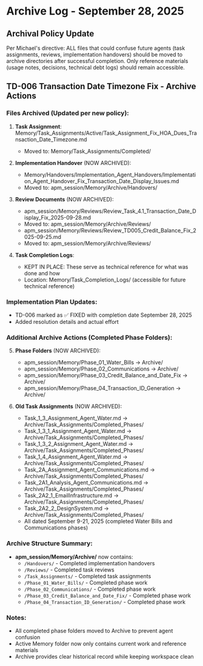 # Archive Log - September 28, 2025

## Archival Policy Update
Per Michael's directive: ALL files that could confuse future agents (task assignments, reviews, implementation handovers) should be moved to archive directories after successful completion. Only reference materials (usage notes, decisions, technical debt logs) should remain accessible.

## TD-006 Transaction Date Timezone Fix - Archive Actions

### Files Archived (Updated per new policy):
1. **Task Assignment**: Memory/Task_Assignments/Active/Task_Assignment_Fix_HOA_Dues_Transaction_Date_Timezone.md
   - Moved to: Memory/Task_Assignments/Completed/
   
2. **Implementation Handover** (NOW ARCHIVED):
   - Memory/Handovers/Implementation_Agent_Handovers/Implementation_Agent_Handover_Fix_Transaction_Date_Display_Issues.md
   - Moved to: apm_session/Memory/Archive/Handovers/
   
3. **Review Documents** (NOW ARCHIVED):
   - apm_session/Memory/Reviews/Review_Task_4.1_Transaction_Date_Display_Fix_2025-09-28.md
   - Moved to: apm_session/Memory/Archive/Reviews/
   - apm_session/Memory/Reviews/Review_TD005_Credit_Balance_Fix_2025-09-25.md
   - Moved to: apm_session/Memory/Archive/Reviews/
   
4. **Task Completion Logs**: 
   - KEPT IN PLACE: These serve as technical reference for what was done and how
   - Location: Memory/Task_Completion_Logs/ (accessible for future technical reference)

### Implementation Plan Updates:
- TD-006 marked as ✅ FIXED with completion date September 28, 2025
- Added resolution details and actual effort

### Additional Archive Actions (Completed Phase Folders):
5. **Phase Folders** (NOW ARCHIVED):
   - apm_session/Memory/Phase_01_Water_Bills → Archive/
   - apm_session/Memory/Phase_02_Communications → Archive/
   - apm_session/Memory/Phase_03_Credit_Balance_and_Date_Fix → Archive/
   - apm_session/Memory/Phase_04_Transaction_ID_Generation → Archive/

6. **Old Task Assignments** (NOW ARCHIVED):
   - Task_1_3_Assignment_Agent_Water.md → Archive/Task_Assignments/Completed_Phases/
   - Task_1_3_1_Assignment_Agent_Water.md → Archive/Task_Assignments/Completed_Phases/
   - Task_1_3_2_Assignment_Agent_Water.md → Archive/Task_Assignments/Completed_Phases/
   - Task_1_4_Assignment_Agent_Water.md → Archive/Task_Assignments/Completed_Phases/
   - Task_2A_Assignment_Agent_Communications.md → Archive/Task_Assignments/Completed_Phases/
   - Task_2A1_Analysis_Agent_Communications.md → Archive/Task_Assignments/Completed_Phases/
   - Task_2A2_1_EmailInfrastructure.md → Archive/Task_Assignments/Completed_Phases/
   - Task_2A2_2_DesignSystem.md → Archive/Task_Assignments/Completed_Phases/
   - All dated September 9-21, 2025 (completed Water Bills and Communications phases)

### Archive Structure Summary:
- **apm_session/Memory/Archive/** now contains:
  - `/Handovers/` - Completed implementation handovers
  - `/Reviews/` - Completed task reviews
  - `/Task_Assignments/` - Completed task assignments
  - `/Phase_01_Water_Bills/` - Completed phase work
  - `/Phase_02_Communications/` - Completed phase work
  - `/Phase_03_Credit_Balance_and_Date_Fix/` - Completed phase work
  - `/Phase_04_Transaction_ID_Generation/` - Completed phase work

### Notes:
- All completed phase folders moved to Archive to prevent agent confusion
- Active Memory folder now only contains current work and reference materials
- Archive provides clear historical record while keeping workspace clean